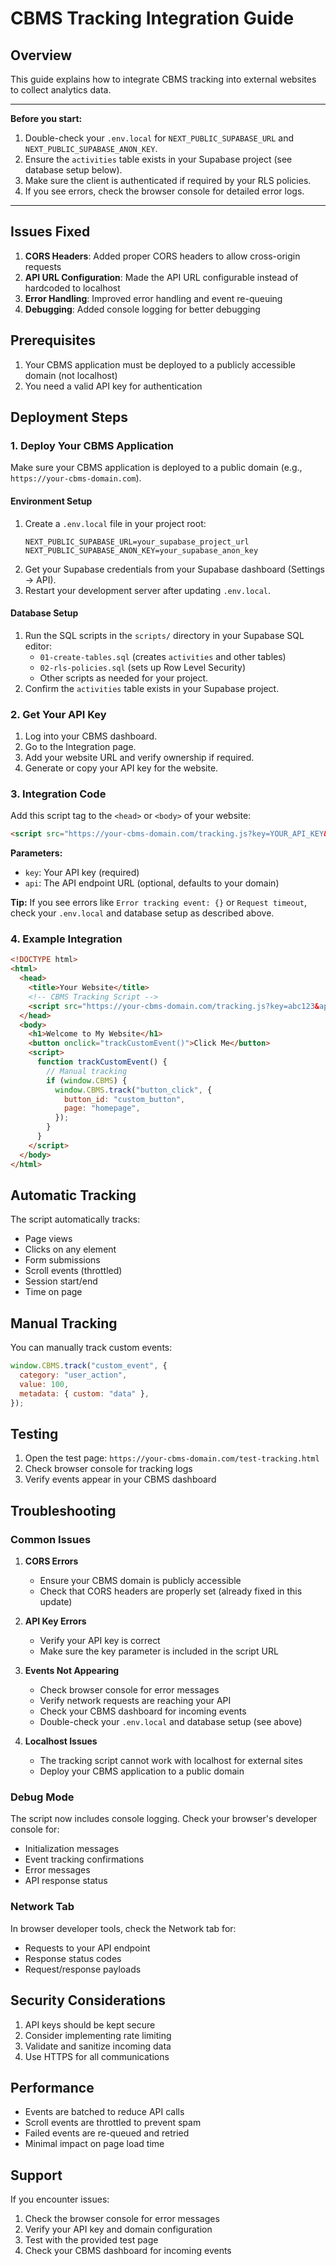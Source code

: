 # CBMS Tracking Integration Guide

## Overview

This guide explains how to integrate CBMS tracking into external websites to collect analytics data.

---

**Before you start:**

1. Double-check your `.env.local` for `NEXT_PUBLIC_SUPABASE_URL` and `NEXT_PUBLIC_SUPABASE_ANON_KEY`.
2. Ensure the `activities` table exists in your Supabase project (see database setup below).
3. Make sure the client is authenticated if required by your RLS policies.
4. If you see errors, check the browser console for detailed error logs.

---

## Issues Fixed

1. **CORS Headers**: Added proper CORS headers to allow cross-origin requests
2. **API URL Configuration**: Made the API URL configurable instead of hardcoded to localhost
3. **Error Handling**: Improved error handling and event re-queuing
4. **Debugging**: Added console logging for better debugging

## Prerequisites

1. Your CBMS application must be deployed to a publicly accessible domain (not localhost)
2. You need a valid API key for authentication

## Deployment Steps

### 1. Deploy Your CBMS Application

Make sure your CBMS application is deployed to a public domain (e.g., `https://your-cbms-domain.com`).

#### Environment Setup

1. Create a `.env.local` file in your project root:
   ```env
   NEXT_PUBLIC_SUPABASE_URL=your_supabase_project_url
   NEXT_PUBLIC_SUPABASE_ANON_KEY=your_supabase_anon_key
   ```
2. Get your Supabase credentials from your Supabase dashboard (Settings → API).
3. Restart your development server after updating `.env.local`.

#### Database Setup

1. Run the SQL scripts in the `scripts/` directory in your Supabase SQL editor:
   - `01-create-tables.sql` (creates `activities` and other tables)
   - `02-rls-policies.sql` (sets up Row Level Security)
   - Other scripts as needed for your project.
2. Confirm the `activities` table exists in your Supabase project.

### 2. Get Your API Key

1. Log into your CBMS dashboard.
2. Go to the Integration page.
3. Add your website URL and verify ownership if required.
4. Generate or copy your API key for the website.

### 3. Integration Code

Add this script tag to the `<head>` or `<body>` of your website:

```html
<script src="https://your-cbms-domain.com/tracking.js?key=YOUR_API_KEY&api=https://your-cbms-domain.com/api/track"></script>
```

**Parameters:**

- `key`: Your API key (required)
- `api`: The API endpoint URL (optional, defaults to your domain)

**Tip:**
If you see errors like `Error tracking event: {}` or `Request timeout`, check your `.env.local` and database setup as described above.

### 4. Example Integration

```html
<!DOCTYPE html>
<html>
  <head>
    <title>Your Website</title>
    <!-- CBMS Tracking Script -->
    <script src="https://your-cbms-domain.com/tracking.js?key=abc123&api=https://your-cbms-domain.com/api/track"></script>
  </head>
  <body>
    <h1>Welcome to My Website</h1>
    <button onclick="trackCustomEvent()">Click Me</button>
    <script>
      function trackCustomEvent() {
        // Manual tracking
        if (window.CBMS) {
          window.CBMS.track("button_click", {
            button_id: "custom_button",
            page: "homepage",
          });
        }
      }
    </script>
  </body>
</html>
```

## Automatic Tracking

The script automatically tracks:

- Page views
- Clicks on any element
- Form submissions
- Scroll events (throttled)
- Session start/end
- Time on page

## Manual Tracking

You can manually track custom events:

```javascript
window.CBMS.track("custom_event", {
  category: "user_action",
  value: 100,
  metadata: { custom: "data" },
});
```

## Testing

1. Open the test page: `https://your-cbms-domain.com/test-tracking.html`
2. Check browser console for tracking logs
3. Verify events appear in your CBMS dashboard

## Troubleshooting

### Common Issues

1. **CORS Errors**

   - Ensure your CBMS domain is publicly accessible
   - Check that CORS headers are properly set (already fixed in this update)

2. **API Key Errors**

   - Verify your API key is correct
   - Make sure the key parameter is included in the script URL

3. **Events Not Appearing**

   - Check browser console for error messages
   - Verify network requests are reaching your API
   - Check your CBMS dashboard for incoming events
   - Double-check your `.env.local` and database setup (see above)

4. **Localhost Issues**
   - The tracking script cannot work with localhost for external sites
   - Deploy your CBMS application to a public domain

### Debug Mode

The script now includes console logging. Check your browser's developer console for:

- Initialization messages
- Event tracking confirmations
- Error messages
- API response status

### Network Tab

In browser developer tools, check the Network tab for:

- Requests to your API endpoint
- Response status codes
- Request/response payloads

## Security Considerations

1. API keys should be kept secure
2. Consider implementing rate limiting
3. Validate and sanitize incoming data
4. Use HTTPS for all communications

## Performance

- Events are batched to reduce API calls
- Scroll events are throttled to prevent spam
- Failed events are re-queued and retried
- Minimal impact on page load time

## Support

If you encounter issues:

1. Check the browser console for error messages
2. Verify your API key and domain configuration
3. Test with the provided test page
4. Check your CBMS dashboard for incoming events
